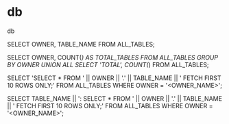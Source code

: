 # db
db

SELECT OWNER, TABLE_NAME FROM ALL_TABLES;

SELECT OWNER, COUNT(*) AS TOTAL_TABLES FROM ALL_TABLES GROUP BY OWNER UNION ALL SELECT 'TOTAL', COUNT(*) FROM ALL_TABLES;


SELECT 'SELECT * FROM ' || OWNER || '.' || TABLE_NAME || ' FETCH FIRST 10 ROWS ONLY;' FROM ALL_TABLES WHERE OWNER = '<OWNER_NAME>';


SELECT TABLE_NAME || ': SELECT * FROM ' || OWNER || '.' || TABLE_NAME || ' FETCH FIRST 10 ROWS ONLY;' FROM ALL_TABLES WHERE OWNER = '<OWNER_NAME>';
